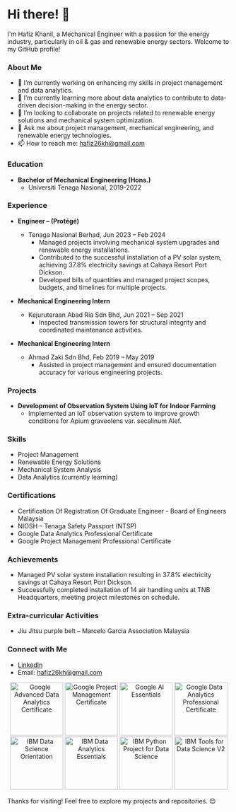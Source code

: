 # Hi there! 👋

I'm Hafiz Khanil, a Mechanical Engineer with a passion for the energy industry, particularly in oil & gas and renewable energy sectors. Welcome to my GitHub profile!

### About Me

- 🔭 I’m currently working on enhancing my skills in project management and data analytics.
- 🌱 I’m currently learning more about data analytics to contribute to data-driven decision-making in the energy sector.
- 👯 I’m looking to collaborate on projects related to renewable energy solutions and mechanical system optimization.
- 💬 Ask me about project management, mechanical engineering, and renewable energy technologies.
- 📫 How to reach me: [hafiz26kh@gmail.com](mailto:hafiz26kh@gmail.com)
  

### Education

- **Bachelor of Mechanical Engineering (Hons.)**
  - Universiti Tenaga Nasional, 2019-2022

### Experience

- **Engineer – (Protégé)**
  - Tenaga Nasional Berhad, Jun 2023 – Feb 2024
    - Managed projects involving mechanical system upgrades and renewable energy installations.
    - Contributed to the successful installation of a PV solar system, achieving 37.8% electricity savings at Cahaya Resort Port Dickson.
    - Developed bills of quantities and managed project scopes, budgets, and timelines for multiple projects.

- **Mechanical Engineering Intern**
  - Kejuruteraan Abad Ria Sdn Bhd, Jun 2021 – Sep 2021
    - Inspected transmission towers for structural integrity and coordinated maintenance activities.

- **Mechanical Engineering Intern**
  - Ahmad Zaki Sdn Bhd, Feb 2019 – May 2019
    - Assisted in project management and ensured documentation accuracy for various engineering projects.

### Projects

- **Development of Observation System Using IoT for Indoor Farming**
  - Implemented an IoT observation system to improve growth conditions for Apium graveolens var. secalinum Alef.

### Skills

- Project Management
- Renewable Energy Solutions
- Mechanical System Analysis
- Data Analytics (currently learning)

### Certifications

- Certification Of Registration Of Graduate Engineer - Board of Engineers Malaysia
- NIOSH – Tenaga Safety Passport (NTSP)
- Google Data Analytics Professional Certificate
- Google Project Management Professional Certificate

### Achievements

- Managed PV solar system installation resulting in 37.8% electricity savings at Cahaya Resort Port Dickson.
- Successfully completed installation of 14 air handling units at TNB Headquarters, meeting project milestones on schedule.

### Extra-curricular Activities

- Jiu Jitsu purple belt – Marcelo Garcia Association Malaysia

### Connect with Me

- [LinkedIn](https://www.linkedin.com/in/hafizmohdkhanil/)
- Email: [hafiz26kh@gmail.com](mailto:hafiz26kh@gmail.com)


<p align="center">
    <a href="https://www.credly.com/badges/50ad0caa-85ec-4425-ac72-d4dc23200b32"><img src="https://images.credly.com/size/340x340/images/9267a387-1a51-4ebe-8c05-976a5ec4c3d0/image.png" height="120" alt="Google Advanced Data Analytics Certificate"></a>
    <a href="https://www.credly.com/badges/6d24032c-b4be-47dd-8336-77f05c81e475"><img src="https://images.credly.com/size/340x340/images/771cff46-3573-4d12-bfd8-528745f00957/GCC_badge_PGM_1000x1000.png" height="120" alt="Google Project Management Certificate"></a>
    <a href="https://www.credly.com/badges/8dc4a0a5-fbbb-452f-b4ff-7375b43ad016"><img src="https://images.credly.com/size/340x340/images/ea3eec65-ddad-4242-9c59-1defac0fa2d9/image.png" height="120" alt="Google AI Essentials"></a>
    <a href="https://www.credly.com/badges/58f6ad74-d5c6-4f45-a0d4-fafa03423917"><img src="https://images.credly.com/size/340x340/images/d41de2b7-cbc2-47ec-bcf1-ebecbe83872f/GCC_badge_DA_1000x1000.png" height="120" alt="Google Data Analytics Professional Certificate"></a>
    <a href="https://www.credly.com/badges/7405dc5e-e0de-4c2c-a225-dfafb0681c91"><img src="https://images.credly.com/size/340x340/images/5fc2d535-e716-46c4-881a-f4822b8da0e5/Cognitive_Class_-_What_is_Data_Science.png" height="120" alt="IBM Data Science Orientation"></a>
    <a href="https://www.credly.com/badges/9576ca1c-b35b-49b2-8e51-9c2a89e4ee6f"><img src="https://images.credly.com/size/340x340/images/42f7ca3c-6eb3-47d2-a7f3-3b1093ea1b35/image.png" height="120" alt="IBM Data Analytics Essentials"></a>
    <a href="https://www.credly.com/badges/4e918c80-29f8-49d6-b1ee-269054d751c7"><img src="https://images.credly.com/size/340x340/images/4dd14b9d-2750-43bc-a5f6-27970c0de0fa/image.png" height="120" alt="IBM Python Project for Data Science"></a>
    <a href="https://www.credly.com/badges/2301423e-3381-405e-91ec-cd84674b5526"><img src="https://images.credly.com/size/340x340/images/1447954e-9923-4703-a647-eac80e5f0682/image.png" height="120" alt="IBM Tools for Data Science V2"></a>
</p>



Thanks for visiting! Feel free to explore my projects and repositories. 😊


<!---
hafiz26kh/hafiz26kh is a ✨ special ✨ repository because its `README.md` (this file) appears on your GitHub profile.
You can click the Preview link to take a look at your changes.
--->
